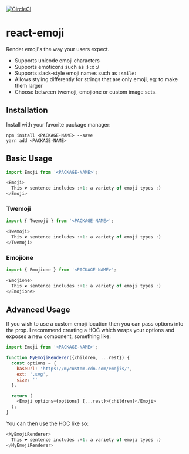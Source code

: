 [![CircleCI](https://circleci.com/gh/tommoor/react-emoji.svg?style=svg)](https://circleci.com/gh/tommoor/react-emoji)

# react-emoji

Render emoji's the way your users expect.

- Supports unicode emoji characters
- Supports emoticons such as :) :x :/
- Supports slack-style emoji names such as `:smile:`
- Allows styling differently for strings that are only emoji, eg: to make them larger
- Choose between twemoji, emojione or custom image sets.


## Installation

Install with your favorite package manager:
```
npm install <PACKAGE-NAME> --save
yarn add <PACKAGE-NAME>
```

## Basic Usage

```javascript
import Emoji from '<PACKAGE-NAME>';

<Emoji>
  This ❤️ sentence includes :+1: a variety of emoji types :)
</Emoji>
```

### Twemoji

```javascript
import { Twemoji } from '<PACKAGE-NAME>';

<Twemoji>
  This ❤️ sentence includes :+1: a variety of emoji types :)
</Twemoji>
```

### Emojione

```javascript
import { Emojione } from '<PACKAGE-NAME>';

<Emojione>
  This ❤️ sentence includes :+1: a variety of emoji types :)
</Emojione>
```

## Advanced Usage

If you wish to use a custom emoji location then you can pass options into the prop.
I recommend creating a HOC which wraps your options and exposes a new component,
something like:

```javascript
import Emoji from '<PACKAGE-NAME>';

function MyEmojiRenderer({children, ...rest}) {
  const options = {
    baseUrl: 'https://mycustom.cdn.com/emojis/',
    ext: '.svg',
    size: ''
  };

  return (
    <Emoji options={options} {...rest}>{children}</Emoji>
  );
}
```

You can then use the HOC like so:

```javascript
<MyEmojiRenderer>
  This ❤️ sentence includes :+1: a variety of emoji types :)
</MyEmojiRenderer>
```
